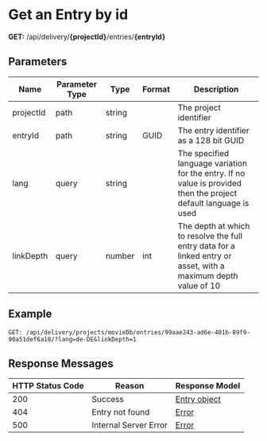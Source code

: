 # Get an Entry by id

**GET:** /api/delivery/**{projectId}**/entries/**{entryId}**

## Parameters

|Name|Parameter Type|Type|Format|Description|
|-|-|-|-|-|
|projectId|path|string||The project identifier|
|entryId|path|string|GUID|The entry identifier as a 128 bit GUID|
|lang|query|string||The specified language variation for the entry. If no value is provided then the project default language is used|
|linkDepth|query|number|int|The depth at which to resolve the full entry data for a linked entry or asset, with a maximum depth value of 10|

## Example

```http
GET: /api/delivery/projects/movieDb/entries/99aae243-ad6e-401b-89f9-90a51def6a18/?lang=de-DE&linkDepth=1
```

## Response Messages

|HTTP Status Code|Reason|Response Model|
|-|-|-|
|200|Success|[Entry object](/model/entry.md)|
|404|Entry not found|[Error](../model/errors.md)|
|500|Internal Server Error|[Error](../model/errors.md)|
